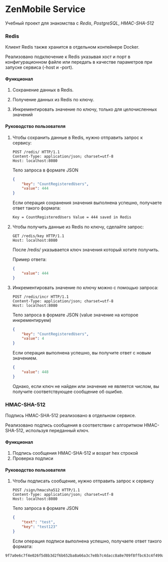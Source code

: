 

# ZenMobile Service

Учебный проект для знакомства с *Redis*, *PostgreSQL*, *HMAC-SHA-512*

### Redis

Клиент Redis также хранится в отдельном контейнере Docker.

Реализовано подключение к Redis указывая хост и порт в конфигурационном файле или передать в качестве параметров при запуске сервиса (-host и -port).

#### Функционал

1. Сохранение данных в Redis.

2. Получение данных из Redis по ключу.

3. Инкрементировать значение по ключу, только для целочисленных значений

   

#### Руководство пользователя

1. Чтобы сохранить данные в Redis, нужно отправить запрос к сервису:

   ```http
   POST /redis/ HTTP/1.1
   Content-Type: application/json; charset=utf-8
   Host: localhost:8080
   ```

   Тело запроса в формате JSON

   ```json
   {
       "key": "CountRegisteredUsers",
       "value": 444
   }
   ```

   Если операция сохранения значения выполнена успешно, получаете ответ такого формата:

   ```tex
   Key = CountRegisteredUsers Value = 444 saved in Redis
   ```

2. Чтобы получить данные из Redis по ключу, сделайте запрос:

   ```http
   GET /redis/key HTTP/1.1
   Host: localhost:8080
   ```

    После /redis/ указывается ключ значения который хотите получить.

   Пример ответа:

   ```json
   {
       "value": 444
   }
   ```

3. Инкрементировать значение по ключу можно с помощью запроса:

   ```http
   POST /redis/incr HTTP/1.1
   Content-Type: application/json; charset=utf-8
   Host: localhost:8080
   ```

   Тело запроса в формате JSON (value значение на которое инкрементируем)

   ```json
   {
       "key": "CountRegisteredUsers",
       "value": 4
   }
   ```

   Если операция выполнена успешно, вы получите ответ с новым значением. 

   ```json
   {
       "value": 448
   }
   ```

   Однако, если ключ не найден или значение не является числом, вы получите соответствующее сообщение об ошибке.

### HMAC-SHA-512

Подпись HMAC-SHA-512 реализовано в отдельном сервисе.

Реализовано подпись сообщения в соответствии с алгоритмом HMAC-SHA-512, используя переданный ключ.

#### Функционал

1. Подпись сообщения HMAC-SHA-512 и возрат hex строкой
2. Проверка подписи

#### Руководство пользователя

1. Чтобы подписать сообщение, нужно отправить запрос к сервису

   ```http
   POST /sign/hmacsha512 HTTP/1.1
   Content-Type: application/json; charset=utf-8
   Host: localhost:8080
   ```

   Тело запроса в формате JSON

   ```json
   {
       "text": "test",
       "key": "test123"
   }
   ```

   Если операция подписи выполнена успешно, получаете ответ такого формата:


```tex
9f7a0e6c7f4e026f5d8b3d2f6b652ba8a66a3c7e8b7c4dacc8a8e709f8ffbc63c4f499ae8d3c7b4aa3f73b4a5b3c273dc1d1adfb7c6c6e3e9fad9ecc9d347bc
```